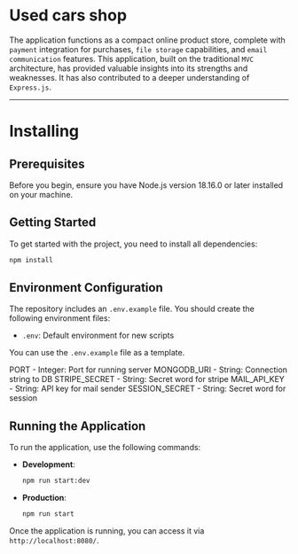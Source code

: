 # Used cars shop

The application functions as a compact online product store, complete with `payment` integration for purchases, `file storage` capabilities, and `email communication` features. This application, built on the traditional `MVC` architecture, has provided valuable insights into its strengths and weaknesses. It has also contributed to a deeper understanding of `Express.js`.

---

# Installing

## Prerequisites

Before you begin, ensure you have Node.js version 18.16.0 or later installed on your machine.

## Getting Started

To get started with the project, you need to install all dependencies:

  ```bash
  npm install
  ```

## Environment Configuration

The repository includes an `.env.example` file. You should create the following environment files:

- `.env`: Default environment for new scripts

You can use the `.env.example` file as a template.

PORT - Integer: Port for running server
MONGODB_URI - String: Connection string to DB
STRIPE_SECRET - String: Secret word for stripe
MAIL_API_KEY - String: API key for mail sender
SESSION_SECRET - String: Secret word for session

## Running the Application

To run the application, use the following commands:

- **Development**:

  ```bash
  npm run start:dev
  ```

- **Production**:

  ```bash
  npm run start
  ```

Once the application is running, you can access it via `http://localhost:8080/`.